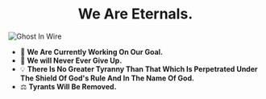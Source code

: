 <!-- <h1 align="center"> Life is too short!</h1> -->
<!-- (url)<img align="middle" src="https://wallup.net/wp-content/uploads/2017/11/17/281809-motivational.jpg" style="margin-left:auto; margin-right:auto;"> -->

<h1 align="center">We Are Eternals.</h1>

<img align="middle" src="https://www.belfercenter.org/sites/default/files/styles/featured_image_1280x515_/public/images/publication/feature/earth-3866609_1920.jpg?h=34e71861&itok=Ga4Hv_Ei" alt="Ghost In Wire">

- 💎 **We Are Currently Working On Our Goal.**
- 🧥 **We will Never Ever Give Up.**
- 💡 **There Is No Greater Tyranny Than That Which Is Perpetrated Under The Shield Of God's Rule And In The Name Of God.**
- ⚖ **Tyrants Will Be Removed.**
